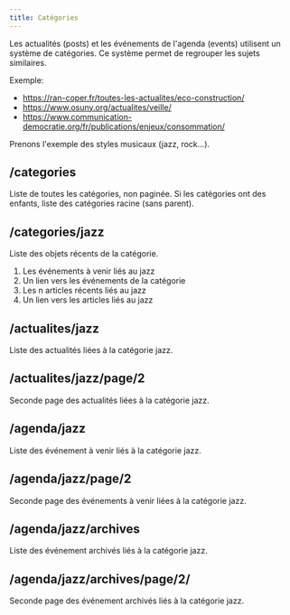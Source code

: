 ```yaml
---
title: Catégories
---
```


Les actualités (posts) et les événements de l'agenda (events) utilisent un système de catégories.
Ce système permet de regrouper les sujets similaires.

Exemple:
- https://ran-coper.fr/toutes-les-actualites/eco-construction/
- https://www.osuny.org/actualites/veille/
- https://www.communication-democratie.org/fr/publications/enjeux/consommation/

Prenons l'exemple des styles musicaux (jazz, rock...).

## /categories

Liste de toutes les catégories, non paginée.
Si les catégories ont des enfants, liste des catégories racine (sans parent).

## /categories/jazz

Liste des objets récents de la catégorie. 
1. Les événements à venir liés au jazz
2. Un lien vers les événements de la catégorie
3. Les n articles récents liés au jazz
4. Un lien vers les articles liés au jazz


## /actualites/jazz

Liste des actualités liées à la catégorie jazz.

## /actualites/jazz/page/2

Seconde page des actualités liées à la catégorie jazz.

## /agenda/jazz

Liste des événement à venir liés à la catégorie jazz.

## /agenda/jazz/page/2

Seconde page des événements à venir liées à la catégorie jazz.

## /agenda/jazz/archives

Liste des événement archivés liés à la catégorie jazz.

## /agenda/jazz/archives/page/2/

Seconde page des événement archivés liés à la catégorie jazz.
